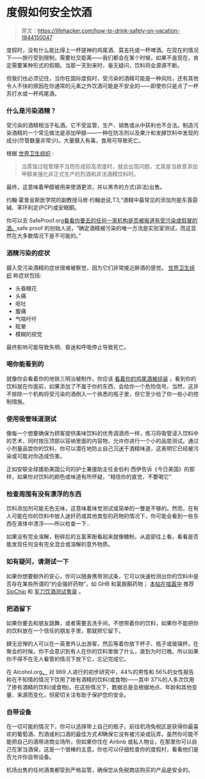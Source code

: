 # 度假如何安全饮酒

> 原文：<https://lifehacker.com/how-to-drink-safely-on-vacation-1844150047>

度假时，没有什么能比得上一杯提神的鸡尾酒、莫吉托或一杯啤酒。在现在的情况下——旅行受到限制，需要社交距离——我们都会在某个时候，如果不是现在，肯定需要某种形式的假期。当那一天到来时，毫无疑问，饮料将会源源不断。



但我们也必须记住，当你在国际度假时，受污染的酒精可能是一种风险，还有其他令人不快的原因在你通常的元素之外饮酒可能是不安全的——即使你只是点了一杯苏打水或一杯鸡尾酒。

### 什么是污染酒精？

受污染的酒精相当于私酒。它不受监管，生产、销售或从中获利也不合法。制造污染酒精的一个常见做法是添加甲醇——一种在防冻剂以及果汁和发酵饮料中发现的成分(尽管数量非常少)。大量摄入有毒，食用可导致死亡。

根据 [世界卫生组织](https://www.who.int/environmental_health_emergencies/poisoning/methanol_information.pdf?ua=1) :

> 当蒸馏过程管理不当而形成较高浓度时，就会出现问题，尤其是当故意添加甲醇来强化非正式生产的烈酒和非法酒精饮料时。

最终，这意味着甲醇被用来使酒更浓，并以黑市的方式(非法)出售。

约翰·霍普金斯医学院的副教授马修·约翰逊说,T3,“酒精中最常见的添加剂是东莨菪碱、苯环利定(PCP)或安眠酮。

你可以去 SafeProof.org[看看你要去的任何一家机构是否被报道有受污染或假冒的酒。](https://www.safeproof.org/)safe proof 的创始人说，“确定酒精被污染的唯一方法是实验室测试，而这显然在大多数情况下是不可能的。”

### 酒精污染的症状

摄入受污染酒精的症状很难被察觉，因为它们非常接近醉酒的感觉。 [世界卫生组织](https://www.who.int/environmental_health_emergencies/poisoning/methanol_information.pdf?ua=1) 称症状包括:

*   头昏眼花
*   头痛
*   呕吐
*   腹痛
*   气喘吁吁
*   眩晕
*   模糊的视觉

最终影响可能导致失明、昏迷和呼吸停止导致死亡。

### 喝你能看到的

就像你会看着你的地铁三明治被制作，你应该 [看着你的鸡尾酒被组装](https://www.bustle.com/p/how-to-drink-safely-on-vacation-because-tainted-alcohol-is-nothing-to-mess-with-18222232) 。看到你的饮料就在你面前，如果添加了不属于你的东西，会给你一个危险信号。当然，这并不排除一个机构将受污染的酒倒入一个熟悉的瓶子里，但它至少给了你一些小的控制措施。

### 使用吸管味道测试

像每一个想要确保为顾客提供美味饮料的优秀调酒师一样，练习将吸管浸入饮料中的艺术，同时按压顶部以容纳里面的内容物，允许你进行一个小的品尝测试。通过小剂量品尝你的饮料，你可以潜在地防止自己沉迷于酒精味道，这表明它已经被污染或可能对你造成伤害。

正如安联全球援助美国公司的护士兼援助主任金伯利·西伊告诉《今日美国》的那样，如果你对饮料的颜色或味道有所怀疑，“相信你的直觉，不要喝它”

### 检查周围有没有漂浮的东西

饮料添加剂可能无色无味，这意味着味觉测试或简单的一瞥是不够的。然而，在有人可能在你的饮料中放入迷奸药或其他类型的药物的情况下，你可能会看到一些东西在液体中漂浮——所以检查一下..

如果没有完全溶解，粉碎后的五氯苯酚看起来就像糖粉。从底部往上看，看看是否能发现任何没有完全混合或溶解的意外物质。

### **如有疑问，请测试一下**

如果你想要额外的安心，你可以随身携带测试条，它可以快速检测出你的饮料中是否存在某些所谓的“约会强奸药物”，如 GHB 和氯胺酮药物； [本帖在喧嚣中](https://www.bustle.com/p/how-to-drink-safely-on-vacation-because-tainted-alcohol-is-nothing-to-mess-with-18222232) 推荐 [SipChip](https://www.undercovercolors.com/products/drink-spiking-tests) 和 [军刀饮酒测试套装](https://www.amazon.com/SABRE-Drink-Test-Kit-Ketamine/dp/B00SJHICTM?asc_campaign=InlineText&asc_refurl=https://lifehacker.com/how-to-drink-safely-on-vacation-1844150047&asc_source=&linkCode=w50&ots=1&tag=kinjalifehackerlink-20) 。

### 把酒留下

如果你要去和朋友跳舞，或者需要去洗手间，不想带着你的饮料，如果你不能把你的饮料放在一个信任的朋友手里，那就把它留下。

肆无忌惮的人可以在一英里外认出游客，然后等着你放下杯子、瓶子或玻璃杯。在聚会的时候，你不会意识到有人在你的饮料里做了什么，直到为时已晚。所以如果你不得不在无人看管的情况下放下它，忘记完成它。

在 Alcohol.org[、](https://www.alcohol.org/guides/spiked/) 对 969 人进行的初步研究中，44%的男性和 56%的女性报告称在不知情的情况下饮用了掺有酒精的饮料(或食物)——其中 37%的人多次饮用了掺有酒精的饮料(或食物)。在这些情况下，数据总是会根据地点、年龄和其他变量、来源而变化，但密切关注有助于保护您的安全。

### 自带设备

在一切可能的情况下，你可以选择带上自己的瓶子。前往机场免税区是获得你最喜欢的葡萄酒、烈酒或利口酒的最佳方式*和*确保它没有被污染或玩弄。虽然你可能不能把自己的酒带进商业场所，但如果你住在 Airbnb 或私人物业，在那里你可以自己在家当酒保，这是一个很棒的主意。你也可以仔细检查你的度假村，看看他们是否允许你自带设备。

机场出售的任何酒类都受到严格监管，确保您从免税商店购买的产品是安全的。